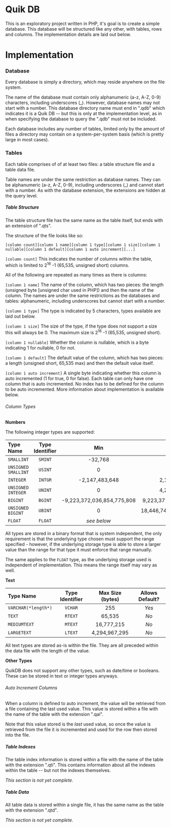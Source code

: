 Quik DB
======

This is an exploratory project written in PHP, it's goal is to create a simple database. This database will be structured like any other, with tables, rows and columns. The implementation details are laid out below.

Implementation
=====

### Database

Every database is simply a directory, which may reside anywhere on the file system.

The name of the database must contain only alphanumeric (a-z, A-Z, 0-9) characters, including underscores (_). However, database names may not start with a number. This database directory name must end in ".qdb" which indicates it is a Quik DB -- but this is only at the implementation level, as in when specifying the database to query the ".qdb" must not be included.

Each database includes any number of tables, limited only by the amount of files a directory may contain on a system-per-system basis (which is pretty large in most cases).

### Tables

Each table comprises of of at least two files: a table structure file and a table data file.

Table names are under the same restriction as database names. They can be alphanumeric (a-z, A-Z, 0-9), including underscores (_) and cannot start with a number. As with the database extension, the extensions are hidden at the query level.

##### Table Structure

The table structure file has the same name as the table itself, but ends with an extension of ".qts".

The structure of the file looks like so:
```
[column count][column 1 name][column 1 type][column 1 size][column 1 nullable][column 1 default][column 1 auto increment][...]
```

`[column count]` This indicates the number of columns within the table, which is limited to 2<sup>16</sup> -1 (65,535, unsigned short) columns.

All of the following are repeated as many times as there is columns:

`[column 1 name]` The name of the column, which has two pieces: the length (unsigned byte [unsigned char used in PHP]) and then the name of the column. The names are under the same restrictions as the databases and tables: alphanumeric, including underscores but cannot start with a number.

`[column 1 type]` The type is indicated by 5 characters, types available are laid out below.

`[column 1 size]` The size of the type, if the type does not support a size this will always be 0. The maximum size is 2<sup>16</sup> -1 (65,535, unsigned short).

`[column 1 nullable]` Whether the column is nullable, which is a byte indicating 1 for nullable, 0 for not.

`[column 1 default]` The default value of the column, which has two pieces: a length (unsigned short, 65,535 max) and then the default value itself.

`[column 1 auto increment]` A single byte indicating whether this column is auto incremented (1 for true, 0 for false). Each table can only have one column that is auto incremented. No index has to be defined for the column to be auto incremented. More information about implementation is available below.

###### Column Types

**Numbers**

The following integer types are supported:

Type Name | Type Identifier | Min | Max
:--- | :---: | :---: | :---:
`SMALLINT` | `SMINT` | -32,768 | 32,767
`UNSIGNED SMALLINT` | `USINT` | 0 | 65,535
`INTEGER` | `INTGR` | -2,147,483,648 | 2,147,483,647
`UNSIGNED INTEGER` | `UNINT` | 0 | 4,294,967,295
`BIGINT` | `BGINT` | -9,223,372,036,854,775,808 | 9,223,372,036,854,775,807
`UNSIGNED BIGINT` | `UBINT` | 0 | 18,446,744,073,709,551,615
`FLOAT` | `FLOAT` | *see below* | *see below*

All types are stored in a binary format that is system independent, the only requirement is that the underlying type chosen must support the range specified - however, if the underlying storage type is able to store a larger value than the range for that type it must enforce that range manually.

The same applies to the `FLOAT` type, as the underlying storage used is independent of implementation. This means the range itself may vary as well.

**Text**

Type Name | Type Identifier | Max Size (bytes) | Allows Default?
:--- | :---: | :---: | :---:
`VARCHAR(*length*)` | `VCHAR` | 255 | *Yes*
`TEXT` | `RTEXT` | 65,535 | *No*
`MEDIUMTEXT` | `MTEXT` | 16,777,215 | *No*
`LARGETEXT` | `LTEXT` | 4,294,967,295 | *No*

All text types are stored as-is within the file. They are all preceded within the data file with the length of the value.

**Other Types**

QuikDB does not support any other types, such as date/time or booleans. These can be stored in text or integer types anyways.

###### Auto Increment Columns

When a column is defined to auto increment, the value will be retrieved from a file containing the last used value. This value is stored within a file with the name of the table with the extension ".qai".

Note that this value stored is the *last* used value, so once the value is retrieved from the file it is incremented and used for the row then stored into the file.

##### Table Indexes

The table index information is stored within a file with the name of the table with the extension ".qti". This contains information about all the indexes within the table -- but not the indexes themselves.

*This section is not yet complete.*

##### Table Data

All table data is stored within a single file, it has the same name as the table with the extension ".qtd".

*This section is not yet complete.*
